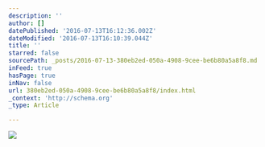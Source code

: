 ```yaml
---
description: ''
author: []
datePublished: '2016-07-13T16:12:36.002Z'
dateModified: '2016-07-13T16:10:39.044Z'
title: ''
starred: false
sourcePath: _posts/2016-07-13-380eb2ed-050a-4908-9cee-be6b80a5a8f8.md
inFeed: true
hasPage: true
inNav: false
url: 380eb2ed-050a-4908-9cee-be6b80a5a8f8/index.html
_context: 'http://schema.org'
_type: Article

---
```

![](https://the-grid-user-content.s3-us-west-2.amazonaws.com/f4958676-f14f-434f-9c33-8d483fe75724.jpg)